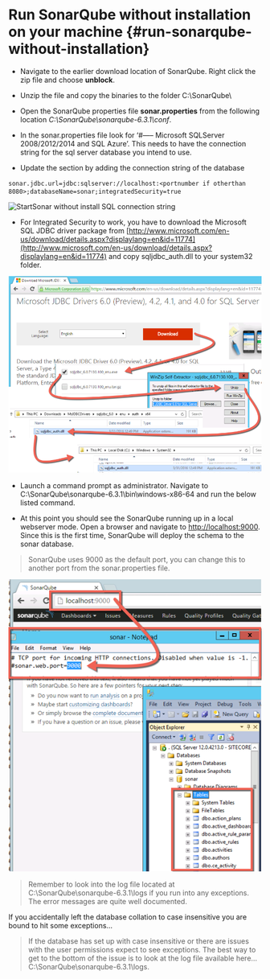 # Run SonarQube without installation on your machine {#run-sonarqube-without-installation}

* Navigate to the earlier download location of SonarQube. Right click the zip file and choose **unblock**.

* Unzip the file and copy the binaries to the folder C:\SonarQube\

* Open the SonarQube properties file **sonar.properties** from the following location _C:\SonarQube\sonarqube-6.3.1\conf_.

* In the sonar.properties file look for ‘\#—– Microsoft SQLServer 2008/2012/2014 and SQL Azure’. This needs to have the connection string for the sql server database you intend to use.

* Update the section by adding the connection string of the database

```
sonar.jdbc.url=jdbc:sqlserver://localhost:<portnumber if otherthan 8080>;databaseName=sonar;integratedSecurity=true
```

![](http://www.visualstudiogeeks.com/images/screenshots/tarun/SonarQube/sonarqubesqldatabaseconnectionstring.png "StartSonar without install SQL connection string")

* For Integrated Security to work, you have to download the Microsoft SQL JDBC driver package from 
  [http://www.microsoft.com/en-us/download/details.aspx?displaylang=en&id=11774](http://www.microsoft.com/en-us/download/details.aspx?displaylang=en&id=11774)
   and copy sqljdbc\_auth.dll to your system32 folder.

![](/assets/sonarQubeSQLWindowsAuthDrivers.png)

* Launch a command prompt as administrator. Navigate to C:\SonarQube\sonarqube-6.3.1\bin\windows-x86-64 and run the below listed command.

* At this point you should see the SonarQube running up in a local webserver mode. Open a browser and navigate to [http://localhost:9000](http://localhost:9000). Since this is the first time, SonarQube will deploy the schema to the sonar database.

> SonarQube uses 9000 as the default port, you can change this to another port from the sonar.properties file.

![](/assets/sonarQubeDefaultPortSetting.png)

> Remember to look into the log file located at C:\SonarQube\sonarqube-6.3.1\logs if you run into any exceptions. The error messages are quite well documented.

If you accidentally left the database collation to case insensitive you are bound to hit some exceptions…

> If the database has set up with case insensitive or there are issues with the user permissions expect to see exceptions. The best way to get to the bottom of the issue is to look at the log file available here… C:\SonarQube\sonarqube-6.3.1\logs.




